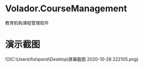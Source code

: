 # Volador.CourseManagement

教育机构课程管理软件

# 演示截图

![](C:\Users\fishpond\Desktop\屏幕截图 2020-10-28 222105.png)

